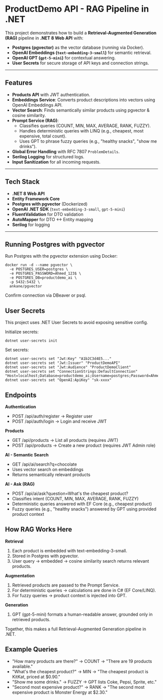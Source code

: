 # ProductDemo API - RAG Pipeline in .NET

This project demonstrates how to build a **Retrieval-Augmented Generation (RAG)** pipeline in **.NET 8 Web API** with:  
- **Postgres (pgvector)** as the vector database (running via Docker).  
- **OpenAI Embeddings (`text-embedding-3-small`)** for semantic retrieval.  
- **OpenAI GPT (`gpt-5-mini`)** for contextual answering.  
- **User Secrets** for secure storage of API keys and connection strings.  

---

## Features
- **Products API** with JWT authentication.  
- **Embeddings Service**: Converts product descriptions into vectors using OpenAI Embeddings API.  
- **Vector Search**: Finds semantically similar products using pgvector & cosine similarity.  
- **Prompt Service (RAG)**:  
  - Classifies queries (COUNT, MIN, MAX, AVERAGE, RANK, FUZZY).  
  - Handles deterministic queries with LINQ (e.g., cheapest, most expensive, total count).  
  - Uses GPT to phrase fuzzy queries (e.g., "healthy snacks", "show me drinks").  
- **Global Error Handling** with RFC 7807 `ProblemDetails`.  
- **Serilog Logging** for structured logs.  
- **Input Sanitization** for all incoming requests.  

---

## Tech Stack
- **.NET 8 Web API**  
- **Entity Framework Core**  
- **Postgres with pgvector** (Dockerized)  
- **OpenAI .NET SDK** (`text-embedding-3-small`, `gpt-5-mini`)  
- **FluentValidation** for DTO validation  
- **AutoMapper** for DTO <-> Entity mapping  
- **Serilog** for logging  

---

## Running Postgres with pgvector
Run Postgres with the pgvector extension using Docker:  

```
docker run -d --name pgvector \
  -e POSTGRES_USER=postgres \
  -e POSTGRES_PASSWORD=Ahmed_123$ \
  -e POSTGRES_DB=productdemo_ai \
  -p 5432:5432 \
  ankane/pgvector
```

Confirm connection via DBeaver or psql.

## User Secrets

This project uses .NET User Secrets to avoid exposing sensitive config.

Initialize secrets:
```
dotnet user-secrets init
```

Set secrets:
```
dotnet user-secrets set "Jwt:Key" "A1b2C3d4E5..."
dotnet user-secrets set "Jwt:Issuer" "ProductDemoAPI"
dotnet user-secrets set "Jwt:Audience" "ProductDemoClient"
dotnet user-secrets set "ConnectionStrings:DefaultConnection" "Host=localhost;Database=productdemo_ai;Username=postgres;Password=Ahmed_123$"
dotnet user-secrets set "OpenAI:ApiKey" "sk-xxxx"

```

## Endpoints
**Authentication**
- POST /api/auth/register -> Register user
- POST /api/auth/login -> Login and receive JWT

**Products**
- GET /api/products -> List all products (requires JWT)
- POST /api/products -> Create a new product (requires JWT Admin role)

**AI - Semantic Search**
- GET /api/ai/search?q=chocolate
- Uses vector search on embeddings
- Returns semantically relevant products

**AI - Ask (RAG)**
- POST /api/ai/ask?question=What's the cheapest product?
- Classifies intent (COUNT, MIN, MAX, AVERAGE, RANK, FUZZY)
- Deterministic queries answered with EF Core (e.g., cheapest product)
- Fuzzy queries (e.g., "healthy snacks") answered by GPT using provided product context

## How RAG Works Here
**Retrieval**
1. Each product is embedded with text-embedding-3-small.
2. Stored in Postgres with pgvector.
3. User query -> embedded -> cosine similarity search returns relevant products.

**Augmentation**
1. Retrieved products are passed to the Prompt Service.
2. For deterministic queries -> calculations are done in C# (EF Core/LINQ).
3. For fuzzy queries -> product context is injected into GPT.

**Generation**
1. GPT (gpt-5-mini) formats a human-readable answer, grounded only in retrieved products.

Together, this makes a full Retrieval-Augmented Generation pipeline in .NET.

## Example Queries
- "How many products are there?" -> COUNT -> "There are 19 products available."
- "What's the cheapest product?" -> MIN -> "The cheapest product is KitKat, priced at $0.90."
- "Show me some drinks." -> FUZZY -> GPT lists Coke, Pepsi, Sprite, etc."
- "Second most expensive product?" -> RANK -> "The second most expensive product is Monster Energy at $2.30."